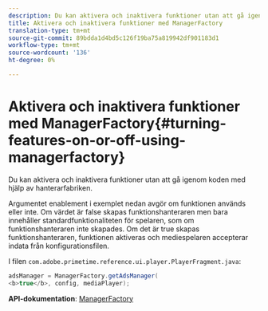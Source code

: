 ```yaml
---
description: Du kan aktivera och inaktivera funktioner utan att gå igenom koden med hjälp av hanterarfabriken.
title: Aktivera och inaktivera funktioner med ManagerFactory
translation-type: tm+mt
source-git-commit: 89bdda1d4bd5c126f19ba75a819942df901183d1
workflow-type: tm+mt
source-wordcount: '136'
ht-degree: 0%

---
```



# Aktivera och inaktivera funktioner med ManagerFactory{#turning-features-on-or-off-using-managerfactory}

Du kan aktivera och inaktivera funktioner utan att gå igenom koden med hjälp av hanterarfabriken.

Argumentet enablement i exemplet nedan avgör om funktionen används eller inte. Om värdet är false skapas funktionshanteraren men bara innehåller standardfunktionaliteten för spelaren, som om funktionshanteraren inte skapades. Om det är true skapas funktionshanteraren, funktionen aktiveras och mediespelaren accepterar indata från konfigurationsfilen.

I filen `com.adobe.primetime.reference.ui.player.PlayerFragment.java`:

```java
adsManager = ManagerFactory.getAdsManager( 
<b>true</b>, config, mediaPlayer);
```

**API-dokumentation**:  [ManagerFactory](https://help.adobe.com/en_US/primetime/api/reference_implementation/android/javadoc/com/adobe/primetime/reference/manager/ManagerFactory.html)